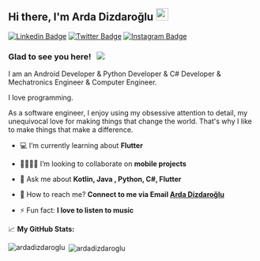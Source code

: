 ## Hi there, I'm Arda Dizdaroğlu <img src="https://media.giphy.com/media/hvRJCLFzcasrR4ia7z/giphy.gif" width="25px">

[![Linkedin Badge](https://img.shields.io/badge/-LinkedIn-0e76a8?style=flat-square&logo=Linkedin&logoColor=white)](https://linkedin.com/in/ardadizdaroglu)
[![Twitter Badge](https://img.shields.io/badge/-Twitter-00acee?style=flat-square&logo=Twitter&logoColor=white)](https://twitter.com/ardadizdaroglu)
[![Instagram Badge](https://img.shields.io/badge/-Instagram-e4405f?style=flat-square&logo=Instagram&logoColor=white)](https://instagram.com/arda_dizdaroglu/)

### Glad to see you here! &nbsp; ![](https://visitor-badge.glitch.me/badge?page_id=ardadizdaroglu.ardadizdaroglu)

I am an Android Developer & Python Developer & C# Developer & Mechatronics Engineer & Computer Engineer. 

I love programming.

As a software engineer, I enjoy using my obsessive attention to detail, my unequivocal love for making things that change the world. That's why I like to make things that make a difference.

- 💻 I’m currently learning about **Flutter**

- 🤜🏻🤛🏻 I’m looking to collaborate on **mobile projects**

- 💬 Ask me about **Kotlin, Java , Python, C#, Flutter**

- 📧 How to reach me? **Connect to me via Email [Arda Dizdaroğlu](mailto:ardadizdaroglu@hotmail.com)**

- ⚡ Fun fact: **I love to listen to music**

📈 **My GitHub Stats:**

<p><img align="left" src="https://github-readme-stats.vercel.app/api/top-langs/?username=ardadizdaroglu&layout=compact&theme=midnight-purple" alt="ardadizdaroglu" /></p>
<p>&nbsp;<img align="center" src="https://github-readme-stats.vercel.app/api?username=ardadizdaroglu&show_icons=true&theme=midnight-purple" alt="ardadizdaroglu" /></p>

